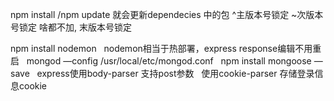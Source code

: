 npm install /npm update 就会更新dependecies 中的包
^主版本号锁定 
~次版本号锁定 
啥都不加, 末版本号锁定 


npm install nodemon
 
nodemon相当于热部署，express response编辑不用重启
 
mongod —config /usr/local/etc/mongod.conf
 
npm install mongoose —save
 
express使用body-parser 支持post参数
 
使用cookie-parser 存储登录信息cookie
